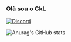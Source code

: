 ### Olà sou o CkL

[![Discord](https://img.shields.io/badge/Discord-7289DA?style=for-the-badge&logo=discord&logoColor=white)](https://discord.gg/Fb3zThgQ3g)


![Anurag's GitHub stats](https://github-readme-stats.vercel.app/api?username=rrxckl&show_icons=true&theme=tokyonight)
